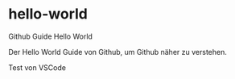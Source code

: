 # hello-world

Github Guide Hello World

Der Hello World Guide von Github, um Github näher zu verstehen.

Test von VSCode